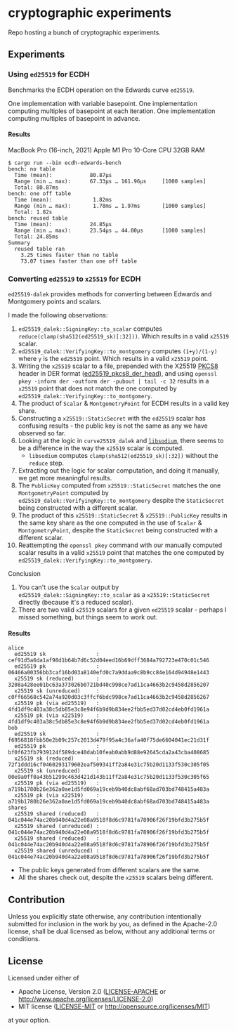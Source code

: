 <!-- markdownlint-disable MD024 -->

# cryptographic experiments

Repo hosting a bunch of cryptographic experiments.

## Experiments

### Using `ed25519` for ECDH

Benchmarks the ECDH operation on the Edwards curve `ed25519`.

One implementation with variable basepoint.
One implementation computing multiples of basepoint at each iteration.
One implementation computing multiples of basepoint in advance.

#### Results

MacBook Pro (16-inch, 2021) Apple M1 Pro 10-Core CPU 32GB RAM

```console
$ cargo run --bin ecdh-edwards-bench
bench: no table
  Time (mean):            80.87µs
  Range (min … max):      67.33µs … 161.96µs     [1000 samples]
  Total: 80.87ms
bench: one off table
  Time (mean):             1.82ms
  Range (min … max):       1.78ms … 1.97ms       [1000 samples]
  Total: 1.82s
bench: reused table
  Time (mean):            24.85µs
  Range (min … max):      23.54µs … 44.00µs      [1000 samples]
  Total: 24.85ms
Summary
  reused table ran
    3.25 times faster than no table
    73.07 times faster than one off table
```

### Converting `ed25519` to `x25519` for ECDH

`ed25519-dalek` provides methods for converting between Edwards and Montgomery points and scalars.

I made the following observations:

1. `ed25519_dalek::SigningKey::to_scalar` computes `reduce(clamp(sha512(ed25519_sk)[:32]))`. Which results in a valid `x25519` scalar.
2. `ed25519_dalek::VerifyingKey::to_montgomery` computes `(1+y)/(1-y)` where `y` is the `ed25519` point. Which results in a valid `x25519` point.
3. Writing the `x25519` scalar to a file, prepended with the X25519 [PKCS8](https://datatracker.ietf.org/doc/html/rfc5208#section-5) header in DER format ([ed25519_pkcs8_der_head](ed25519_pkcs8_der_head)), and using `openssl pkey -inform der -outform der -pubout | tail -c 32` results in a `x25519` point that does not match the one computed by `ed25519_dalek::VerifyingKey::to_montgomery`.
4. The product of `Scalar` & `MontgometryPoint` for ECDH results in a valid key share.
5. Constructing a `x25519::StaticSecret` with the `ed25519` scalar has confusing results - the public key is not the same as any we have observed so far.
6. Looking at the logic in `curve25519_dalek` and [`libsodium`](https://github.com/jedisct1/libsodium/blob/7e3500e878ee5a3a286705ea646a535b33a29cd3/src/libsodium/crypto_sign/ed25519/ref10/keypair.c#L70), there seems to be a difference in the way the `x25519` scalar is computed.
    - `libsodium` computes `clamp(sha512(ed25519_sk)[:32])` without the `reduce` step.
7. Extracting out the logic for scalar computation, and doing it manually, we get more meaningful results.
8. The `PublicKey` computed from `x25519::StaticSecret` matches the one `MontgometryPoint` computed by `ed25519_dalek::VerifyingKey::to_montgomery` despite the `StaticSecret` being constructed with a different scalar.
9. The product of this `x25519::StaticSecret` & `x25519::PublicKey` results in the same key share as the one computed in the use of `Scalar` & `MontgometryPoint`, despite the `StaticSecret` being constructed with a different scalar.
10. Reattempting the `openssl pkey` command with our manually computed scalar results in a valid `x25519` point that matches the one computed by `ed25519_dalek::VerifyingKey::to_montgomery`.

Conclusion

1. You can't use the `Scalar` output by `ed25519_dalek::SigningKey::to_scalar` as a `x25519::StaticSecret` directly (because it's a reduced scalar).
2. There are two valid `x25519` scalars for a given `ed25519` scalar - perhaps I missed something, but things seem to work out.

#### Results

```console
alice
  ed25519 sk                : cef91d5a6da1af98d1b64b7d6c52d04eed16b69dff3684a792723e470c01c546
  ed25519 pk                : 06466a00356bb3caf16bd03a8140efd0c7a9ddaa9c8b9cc84e164d94948e1443
  x25519 sk (reduced)       : 3208a428ee01bc63a373026b0721bd40c998ce7ad11ca4663b2c9458d2856207
  x25519 sk (unreduced)     : c0ff66568c542a74a920d03c3ffcf6bdc998ce7ad11ca4663b2c9458d2856267
  x25519 pk (via ed25519)   : 4fd1df9c403a38c5db85e3c8e94f6b9d9b834ee2fbb5ed37d02cd4eb0fd1961a
  x25519 pk (via x22519)    : 4fd1df9c403a38c5db85e3c8e94f6b9d9b834ee2fbb5ed37d02cd4eb0fd1961a
bob
  ed25519 sk                : f6956818fbb50e2b09c257c2013d479f95a4c36afa40f75de6604041ec21d31f
  ed25519 pk                : bf0f623fb7939124f589dce40dab10feab0abb9d88e92645cda2a43cba408685
  x25519 sk (reduced)       : 72f1ddd16cf0460293179602eaf509341ff2a84e31c75b20d1133f530c305f05
  x25519 sk (unreduced)     : 00e9a0ff0a43b51299c463d421d143b11ff2a84e31c75b20d1133f530c305f65
  x25519 pk (via ed25519)   : a719b1780b26e362a0ae1d5fd069a19ceb9b40dc8abf68ad703bd748415a483a
  x25519 pk (via x22519)    : a719b1780b26e362a0ae1d5fd069a19ceb9b40dc8abf68ad703bd748415a483a
shares
  x25519 shared (reduced)   : 041c044e74ac20b940d4a22e08a9518f8d6c9781fa78906f26f19bfd3b275b5f
  x25519 shared (unreduced) : 041c044e74ac20b940d4a22e08a9518f8d6c9781fa78906f26f19bfd3b275b5f
  x25519 shared (reduced)   : 041c044e74ac20b940d4a22e08a9518f8d6c9781fa78906f26f19bfd3b275b5f
  x25519 shared (unreduced) : 041c044e74ac20b940d4a22e08a9518f8d6c9781fa78906f26f19bfd3b275b5f
```

- The public keys generated from different scalars are the same.
- All the shares check out, despite the `x25519` scalars being different.

## Contribution

Unless you explicitly state otherwise, any contribution intentionally submitted
for inclusion in the work by you, as defined in the Apache-2.0 license, shall be
dual licensed as below, without any additional terms or conditions.

## License

Licensed under either of

- Apache License, Version 2.0
   ([LICENSE-APACHE](LICENSE-APACHE) or <http://www.apache.org/licenses/LICENSE-2.0>)
- MIT license
   ([LICENSE-MIT](LICENSE-MIT) or <http://opensource.org/licenses/MIT>)

at your option.
